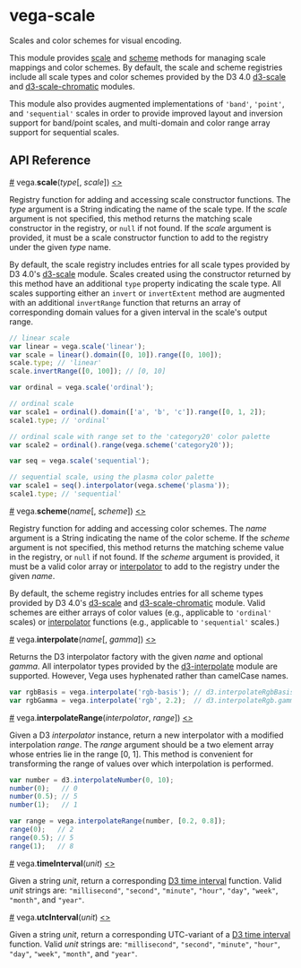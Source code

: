 # vega-scale

Scales and color schemes for visual encoding.

This module provides [scale](#scale) and [scheme](#scheme) methods for
managing scale mappings and color schemes. By default, the scale and
scheme registries include all scale types and color schemes provided
by the D3 4.0 [d3-scale](https://github.com/d3/d3-scale) and
[d3-scale-chromatic](https://github.com/d3/d3-scale-chromatic) modules.

This module also provides augmented implementations of `'band'`, `'point'`,
and `'sequential'` scales in order to provide improved layout and
inversion support for band/point scales, and multi-domain and color range
array support for sequential scales.

## API Reference

<a name="scale" href="#scale">#</a>
vega.<b>scale</b>(<i>type</i>[, <i>scale</i>])
[<>](https://github.com/vega/vega-scale/blob/master/src/scales.js "Source")

Registry function for adding and accessing scale constructor functions.
The *type* argument is a String indicating the name of the scale type.
If the *scale* argument is not specified, this method returns the matching
scale constructor in the registry, or `null` if not found.
If the *scale* argument is provided, it must be a scale constructor function
to add to the registry under the given *type* name.

By default, the scale registry includes entries for all scale types provided
by D3 4.0's [d3-scale](https://github.com/d3/d3-scale) module. Scales created
using the constructor returned by this method have an additional `type`
property indicating the scale type. All scales supporting either an `invert`
or `invertExtent` method are augmented with an additional `invertRange`
function that returns an array of corresponding domain values for a given
interval in the scale's output range.

```js
// linear scale
var linear = vega.scale('linear');
var scale = linear().domain([0, 10]).range([0, 100]);
scale.type; // 'linear'
scale.invertRange([0, 100]); // [0, 10]
```

```js
var ordinal = vega.scale('ordinal');

// ordinal scale
var scale1 = ordinal().domain(['a', 'b', 'c']).range([0, 1, 2]);
scale1.type; // 'ordinal'

// ordinal scale with range set to the 'category20' color palette
var scale2 = ordinal().range(vega.scheme('category20'));
```

```js
var seq = vega.scale('sequential');

// sequential scale, using the plasma color palette
var scale1 = seq().interpolator(vega.scheme('plasma'));
scale1.type; // 'sequential'
```

<a name="scheme" href="#scheme">#</a>
vega.<b>scheme</b>(<i>name</i>[, <i>scheme</i>])
[<>](https://github.com/vega/vega-scale/blob/master/src/schemes.js "Source")

Registry function for adding and accessing color schemes.
The *name* argument is a String indicating the name of the color scheme.
If the *scheme* argument is not specified, this method returns the matching
scheme value in the registry, or `null` if not found.
If the *scheme* argument is provided, it must be a valid color array or
[interpolator](https://github.com/d3/d3-scale#sequential_interpolator)
to add to the registry under the given *name*.

By default, the scheme registry includes entries for all scheme types
provided by D3 4.0's [d3-scale](https://github.com/d3/d3-scale) and
[d3-scale-chromatic](https://github.com/d3/d3-scale-chromatic) module.
Valid schemes are either arrays of color values (e.g., applicable to
`'ordinal'` scales) or
[interpolator](https://github.com/d3/d3-scale#sequential_interpolator)
functions (e.g., applicable to `'sequential'` scales.)

<a name="interpolate" href="#interpolate">#</a>
vega.<b>interpolate</b>(<i>name</i>[, <i>gamma</i>])
[<>](https://github.com/vega/vega-scale/blob/master/src/interpolate.js "Source")

Returns the D3 interpolator factory with the given *name* and optional
*gamma*. All interpolator types provided by the
[d3-interpolate](https://github.com/d3/d3-interpolate) module are supported.
However, Vega uses hyphenated rather than camelCase names.

```js
var rgbBasis = vega.interpolate('rgb-basis'); // d3.interpolateRgbBasis
var rgbGamma = vega.interpolate('rgb', 2.2);  // d3.interpolateRgb.gamma(2.2)
```

<a name="interpolateRange" href="#interpolateRange">#</a>
vega.<b>interpolateRange</b>(<i>interpolator</i>, <i>range</i>])
[<>](https://github.com/vega/vega-scale/blob/master/src/interpolate.js "Source")

Given a D3 *interpolator* instance, return a new interpolator with a modified
interpolation *range*. The *range* argument should be a two element array
whose entries lie in the range [0, 1]. This method is convenient for
transforming the range of values over which interpolation is performed.

```js
var number = d3.interpolateNumber(0, 10);
number(0);   // 0
number(0.5); // 5
number(1);   // 1

var range = vega.interpolateRange(number, [0.2, 0.8]);
range(0);   // 2
range(0.5); // 5
range(1);   // 8
```

<a name="timeInterval" href="#timeInterval">#</a>
vega.<b>timeInterval</b>(<i>unit</i>)
[<>](https://github.com/vega/vega-scale/blob/master/src/timeInterval.js "Source")

Given a string _unit_, return a corresponding
[D3 time interval](https://github.com/d3/d3-time#_interval) function.
Valid _unit_ strings are: `"millisecond"`, `"second"`, `"minute"`, `"hour"`,
`"day"`, `"week"`, `"month"`, and `"year"`.

<a name="utcInterval" href="#utcInterval">#</a>
vega.<b>utcInterval</b>(<i>unit</i>)
[<>](https://github.com/vega/vega-scale/blob/master/src/timeInterval.js "Source")

Given a string _unit_, return a corresponding UTC-variant of a
[D3 time interval](https://github.com/d3/d3-time#_interval) function.
Valid _unit_ strings are: `"millisecond"`, `"second"`, `"minute"`, `"hour"`,
`"day"`, `"week"`, `"month"`, and `"year"`.
